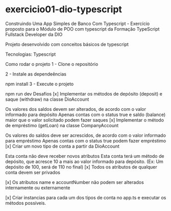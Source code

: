 # exercicio01-dio-typescript
 Construindo Uma App Simples de Banco Com Typescript - Exercício proposto para o Módulo de POO com typescript da Formação TypeScript Fullstack Developer da DIO

Projeto desenvolvido com conceitos básicos de typescript

Tecnologias: Typescript

Como rodar o projeto
1 - Clone o repositório

2 - Instale as dependeências

npm install
3 - Execute o projeto

npm run dev
Desafios
[x] Implementar os métodos de depósito (deposit) e saque (withdraw) na classe DioAccount

Os valores dos saldos devem ser alterados, de acordo com o valor informado para depósito
Apenas contas com o status true e saldo (balance) maior que o valor solicitado podem fazer saques
[x] Implementar o método de empréstimo (getLoan) na classe CompanyAccount

Os valores do saldos deve ser acrescidos, de acordo com o valor informado para empréstimo
Apenas contas com o status true podem fazer empréstimo
[x] Criar um novo tipo de conta a partir da DioAccount

Esta conta não deve receber novos atributos
Esta conta terá um método de depósito, que acresce 10 a mais ao valor informado para depósito. (Ex: Um depósito de 100, será de 110 no final)
[x] Todos os atributos de qualquer conta devem ser privados

[x] Os atributos name e accountNumber não podem ser alterados internamente ou externamente

[x] Criar instancias para cada um dos tipos de conta no app.ts e executar os métodos possíveis.
